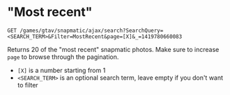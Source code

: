 # "Most recent"

```
GET /games/gtav/snapmatic/ajax/search?SearchQuery=<SEARCH_TERM>&Filter=MostRecent&page=[X]&_=1419780660083
```

Returns 20 of the "most recent" snapmatic photos. Make sure to increase `page` to browse through the pagination. 

* `[X]` is a number starting from 1
* `<SEARCH_TERM>` is an optional search term, leave empty if you don't want to filter
